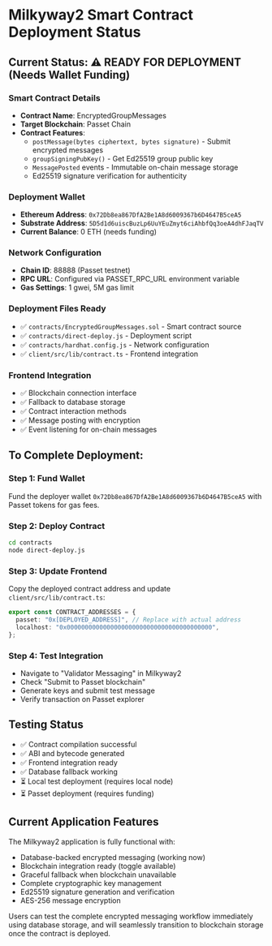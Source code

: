 # Milkyway2 Smart Contract Deployment Status

## Current Status: ⚠️ READY FOR DEPLOYMENT (Needs Wallet Funding)

### Smart Contract Details
- **Contract Name**: EncryptedGroupMessages
- **Target Blockchain**: Passet Chain
- **Contract Features**:
  - `postMessage(bytes ciphertext, bytes signature)` - Submit encrypted messages
  - `groupSigningPubKey()` - Get Ed25519 group public key
  - `MessagePosted` events - Immutable on-chain message storage
  - Ed25519 signature verification for authenticity

### Deployment Wallet
- **Ethereum Address**: `0x72Db8ea867DfA2Be1A8d6009367b6D4647B5ceA5`
- **Substrate Address**: `5D5d1d6uiscBuzLp6UuYEuZmyt6ciAhbfQq3oeA4dhFJaqTV`
- **Current Balance**: 0 ETH (needs funding)

### Network Configuration
- **Chain ID**: 88888 (Passet testnet)
- **RPC URL**: Configured via PASSET_RPC_URL environment variable
- **Gas Settings**: 1 gwei, 5M gas limit

### Deployment Files Ready
- ✅ `contracts/EncryptedGroupMessages.sol` - Smart contract source
- ✅ `contracts/direct-deploy.js` - Deployment script
- ✅ `contracts/hardhat.config.js` - Network configuration
- ✅ `client/src/lib/contract.ts` - Frontend integration

### Frontend Integration
- ✅ Blockchain connection interface
- ✅ Fallback to database storage
- ✅ Contract interaction methods
- ✅ Message posting with encryption
- ✅ Event listening for on-chain messages

## To Complete Deployment:

### Step 1: Fund Wallet
Fund the deployer wallet `0x72Db8ea867DfA2Be1A8d6009367b6D4647B5ceA5` with Passet tokens for gas fees.

### Step 2: Deploy Contract
```bash
cd contracts
node direct-deploy.js
```

### Step 3: Update Frontend
Copy the deployed contract address and update `client/src/lib/contract.ts`:
```typescript
export const CONTRACT_ADDRESSES = {
  passet: "0x[DEPLOYED_ADDRESS]", // Replace with actual address
  localhost: "0x0000000000000000000000000000000000000000",
};
```

### Step 4: Test Integration
- Navigate to "Validator Messaging" in Milkyway2
- Check "Submit to Passet blockchain"
- Generate keys and submit test message
- Verify transaction on Passet explorer

## Testing Status
- ✅ Contract compilation successful
- ✅ ABI and bytecode generated
- ✅ Frontend integration ready
- ✅ Database fallback working
- ⏳ Local test deployment (requires local node)
- ⏳ Passet deployment (requires funding)

## Current Application Features
The Milkyway2 application is fully functional with:
- Database-backed encrypted messaging (working now)
- Blockchain integration ready (toggle available)
- Graceful fallback when blockchain unavailable
- Complete cryptographic key management
- Ed25519 signature generation and verification
- AES-256 message encryption

Users can test the complete encrypted messaging workflow immediately using database storage, and will seamlessly transition to blockchain storage once the contract is deployed.